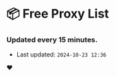 # :package: Free Proxy List
### Updated every 15 minutes.

- Last updated: `2024-10-23 12:36`

:heart:
